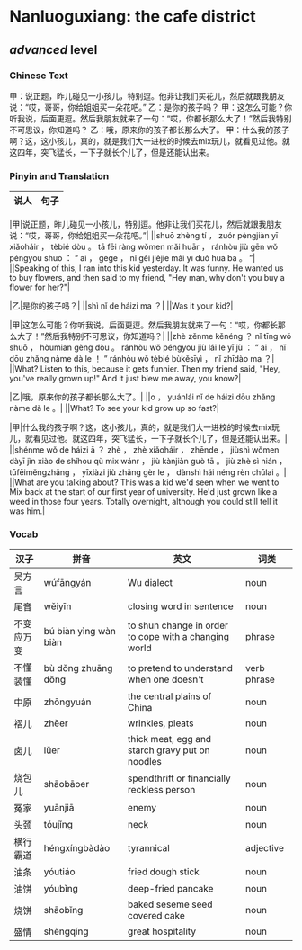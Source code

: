 # Nanluoguxiang: the cafe district
## *advanced* level

### Chinese Text
甲：说正题，昨儿碰见一小孩儿，特别逗。他非让我们买花儿，然后就跟我朋友说：“哎，哥哥，你给姐姐买一朵花吧。”
乙：是你的孩子吗？
甲：这怎么可能？你听我说，后面更逗。然后我朋友就来了一句：“哎，你都长那么大了！”然后我特别不可思议，你知道吗？
乙：哦，原来你的孩子都长那么大了。
甲：什么我的孩子啊？这，这小孩儿，真的，就是我们大一进校的时候去mix玩儿，就看见过他。就这四年，突飞猛长，一下子就长个儿了，但是还能认出来。

### Pinyin and Translation
|说人|句子|
|----|----|

|甲|说正题，昨儿碰见一小孩儿，特别逗。他非让我们买花儿，然后就跟我朋友说：“哎，哥哥，你给姐姐买一朵花吧。”|
||shuō zhèng tí ， zuór pèngjiàn yī xiǎoháir ， tèbié dòu 。 tā fēi ràng wǒmen mǎi huār ， ránhòu jiù gēn wǒ péngyou shuō ： “ ai ， gēge ， nǐ gěi jiějie mǎi yī duǒ huā ba 。 ”|
||Speaking of this, I ran into this kid yesterday. It was funny. He wanted us to buy flowers, and then said to my friend, "Hey man, why don't you buy a flower for her?"|

|乙|是你的孩子吗？|
||shì nǐ de háizi ma ？|
||Was it your kid?|

|甲|这怎么可能？你听我说，后面更逗。然后我朋友就来了一句：“哎，你都长那么大了！”然后我特别不可思议，你知道吗？|
||zhè zěnme kěnéng ？ nǐ tīng wǒ shuō ， hòumian gèng dòu 。 ránhòu wǒ péngyou jiù lái le yī jù ： “ ai ， nǐ dōu zhǎng nàme dà le ！ ” ránhòu wǒ tèbié bùkěsīyì ， nǐ zhīdào ma ？|
||What? Listen to this, because it gets funnier. Then my friend said, "Hey, you've really grown up!" And it just blew me away, you know?|

|乙|哦，原来你的孩子都长那么大了。|
||o ， yuánlái nǐ de háizi dōu zhǎng nàme dà le 。|
||What? To see your kid grow up so fast?|

|甲|什么我的孩子啊？这，这小孩儿，真的，就是我们大一进校的时候去mix玩儿，就看见过他。就这四年，突飞猛长，一下子就长个儿了，但是还能认出来。|
||shénme wǒ de háizi ā ？ zhè ， zhè xiǎoháir ， zhēnde ， jiùshì wǒmen dàyī jìn xiào de shíhou qù mix wánr ， jiù kànjiàn guò tā 。 jiù zhè sì nián ， tūfēiměngzhǎng ， yīxiàzi jiù zhǎng gèr le ， dànshì hái néng rèn chūlai 。|
||What are you talking about? This was a kid we'd seen when we went to Mix back at the start of our first year of university. He'd just grown like a weed in those four years. Totally overnight, although you could still tell it was him.|
### Vocab
|汉子|拼音|英文|词类|
|----|----|----|----|
|吴方言|wúfāngyán|Wu dialect|noun|
|尾音|wěiyīn|closing word in sentence|noun|
|不变应万变|bú biàn yìng wàn biàn|to shun change in order to cope with a changing world|phrase|
|不懂装懂|bù dǒng zhuāng dǒng|to pretend to understand when one doesn't|verb phrase|
|中原|zhōngyuán|the central plains of China|noun|
|褶儿|zhěer|wrinkles, pleats|noun|
|卤儿|lǔer|thick meat, egg and starch gravy put on noodles|noun|
|烧包儿|shāobāoer|spendthrift or financially reckless person|noun|
|冤家|yuānjiā|enemy|noun|
|头颈|tóujǐng|neck|noun|
|横行霸道|héngxíngbàdào|tyrannical|adjective|
|油条|yóutiáo|fried dough stick|noun|
|油饼|yóubǐng|deep-fried pancake|noun|
|烧饼|shāobǐng|baked seseme seed covered cake|noun|
|盛情|shèngqíng|great hospitality|noun|